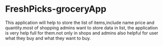 # FreshPicks-groceryApp
This application will help to store the list of items,include name 
price and quantity.most of shopping admins  want to store 
data in list, the application is very help full for them.not only in shops and admins 
also helpful for user what they buy and what they want to buy.
